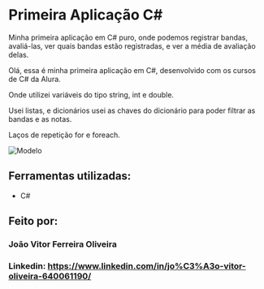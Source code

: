 # Primeira Aplicação C#
Minha primeira aplicação em C# puro, onde podemos registrar bandas, avaliá-las, ver quais bandas estão registradas, e ver a média de avaliação delas.


Olá, essa é minha primeira aplicação em C#, desenvolvido com os cursos de C# da Alura.

Onde utilizei variáveis do tipo string, int e double.

Usei listas, e dicionários usei as chaves do dicionário para poder filtrar as bandas e as notas.

Laços de repetição for e foreach.

![Modelo](https://github.com/JoaoOliveira02/Primeira_Aplicacao_C_Sharp/assets/97929873/f1a01365-afe0-4fcd-883a-83c4c63b5346)

## Ferramentas utilizadas:

* C#

## Feito por:

### João Vitor Ferreira Oliveira

### Linkedin: https://www.linkedin.com/in/jo%C3%A3o-vitor-oliveira-640061190/
